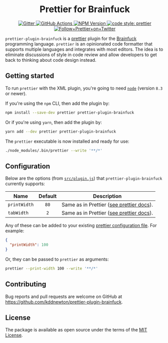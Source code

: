 <h1 align="center">Prettier for Brainfuck</h1>

<p align="center">
  <a href="https://gitter.im/jlongster/prettier">
    <img alt="Gitter" src="https://img.shields.io/gitter/room/jlongster/prettier.svg?style=flat-square">
  </a>
  <a href="https://github.com/kddnewton/prettier-plugin-brainfuck/actions">
    <img alt="GitHub Actions" src="https://img.shields.io/github/workflow/status/kddnewton/prettier-plugin-brainfuck/workflows/main.yml?branch=main&style=flat-square">
  </a>
  <a href="https://www.npmjs.com/package/prettier-plugin-brainfuck">
    <img alt="NPM Version" src="https://img.shields.io/npm/v/prettier-plugin-brainfuck.svg?style=flat-square">
  </a>
  <a href="#badge">
    <img alt="code style: prettier" src="https://img.shields.io/badge/code_style-prettier-ff69b4.svg?style=flat-square">
  </a>
  <a href="https://twitter.com/PrettierCode">
    <img alt="Follow+Prettier+on+Twitter" src="https://img.shields.io/twitter/follow/prettiercode.svg?label=follow+prettier&style=flat-square">
  </a>
</p>

`prettier-plugin-brainfuck` is a [prettier](https://prettier.io/) plugin for the [Brainfuck](https://en.wikipedia.org/wiki/Brainfuck) programming language. `prettier` is an opinionated code formatter that supports multiple languages and integrates with most editors. The idea is to eliminate discussions of style in code review and allow developers to get back to thinking about code design instead.

## Getting started

To run `prettier` with the XML plugin, you're going to need [`node`](https://nodejs.org/en/download/) (version `8.3` or newer).

If you're using the `npm` CLI, then add the plugin by:

```bash
npm install --save-dev prettier prettier-plugin-brainfuck
```

Or if you're using `yarn`, then add the plugin by:

```bash
yarn add --dev prettier prettier-plugin-brainfuck
```

The `prettier` executable is now installed and ready for use:

```bash
./node_modules/.bin/prettier --write '**/*'
```

## Configuration

Below are the options (from [`src/plugin.js`](src/plugin.js)) that `prettier-plugin-brainfuck` currently supports:

| Name         | Default | Description                                                                                      |
| ------------ | :-----: | ------------------------------------------------------------------------------------------------ |
| `printWidth` |  `80`   | Same as in Prettier ([see prettier docs](https://prettier.io/docs/en/options.html#print-width)). |
| `tabWidth`   |   `2`   | Same as in Prettier ([see prettier docs](https://prettier.io/docs/en/options.html#tab-width)).   |

Any of these can be added to your existing [prettier configuration
file](https://prettier.io/docs/en/configuration.html). For example:

```json
{
  "printWidth": 100
}
```

Or, they can be passed to `prettier` as arguments:

```bash
prettier --print-width 100 --write '**/*'
```

## Contributing

Bug reports and pull requests are welcome on GitHub at https://github.com/kddnewton/prettier-plugin-brainfuck.

## License

The package is available as open source under the terms of the [MIT License](https://opensource.org/licenses/MIT).
